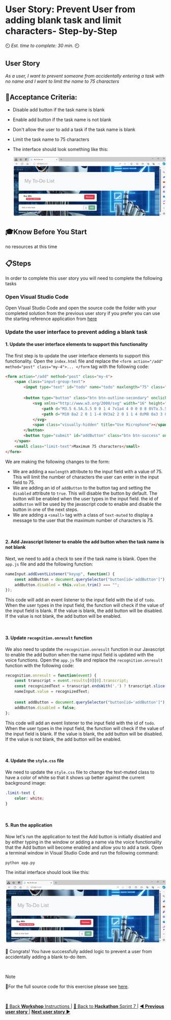 # User Story: Prevent User from adding blank task and limit characters- Step-by-Step
⏲️ _Est. time to complete: 30 min._ ⏲️

## User Story 
*As a user, I want to prevent someone from accidentally entering a task with no name and I want to limit the name to 75 characters*

## 🎯Acceptance Criteria:
- Disable add button if the task name is blank
- Enable add button if the task name is not blank
- Don't allow the user to add a task if the task name is blank
- Limit the task name to 75 characters
- The interface should look something like this:

    ![Index](/Track_1_ToDo_App/Sprint-07%20-%20Advanced%20Styling%20Your%20Web%20App/images/outcome-S07-F01-US03.png)
  

## 🎓Know Before You Start
no resources at this time


## 📋Steps

In order to complete this user story you will need to complete the following tasks

### Open Visual Studio Code
Open Visual Studio Code and open the source code the folder with your completed solution from the previous user story if you prefer you can use the starting reference application from [here](/Track_1_ToDo_App/Sprint-07%20-%20Advanced%20Styling%20Your%20Web%20App/src/app-s07-f01-us02/)


### Update the user interface to prevent adding a blank task

#### 1. Update the user interface elements to support this functionality
The first step is to update the user interface elements to support this functionality.  Open the `index.html` file and replace the `<form action="/add" method="post" class="my-4">... </form` tag with the following code:

```html
<form action="/add" method="post" class="my-4">
    <span class="input-group-text">
        <input type="text" id="todo" name="todo" maxlength="75" class="form-control" placeholder="Add a new task">
                        
        <button type="button" class="btn btn-outline-secondary" onclick="captureVoice()">
            <svg xmlns="http://www.w3.org/2000/svg" width="16" height="16" fill="currentColor" class="bi bi-mic" viewBox="0 0 16 16">
                <path d="M3.5 6.5A.5.5 0 0 1 4 7v1a4 4 0 0 0 8 0V7a.5.5 0 0 1 1 0v1a5 5 0 0 1-4.5 4.975V15h3a.5.5 0 0 1 0 1h-7a.5.5 0 0 1 0-1h3v-2.025A5 5 0 0 1 3 8V7a.5.5 0 0  1 .5-.5"></path>
                <path d="M10 8a2 2 0 1 1-4 0V3a2 2 0 1 1 4 0zM8 0a3 3 0 0 0-3 3v5a3 3 0 0 0 6 0V3a3 3 0 0 0-3-3"></path>
            </svg>
            <span class="visually-hidden" title="Use Microphone"></span>
        </button>
        <button type="submit" id="addButton" class="btn btn-success" onclick="clearHighlight()" disabled>Add</button>
    </span>
    <small class="limit-text">Maximum 75 characters</small>
</form>
```
We are making the following changes to the form:
- We are adding a `maxlength` attribute to the input field with a value of 75. This will limit the number of characters the user can enter in the input field to 75.  
- We are adding an id of `addButton` to the button tag and setting the `disabled` attribute to `true`. This will disable the button by default. The button will be enabled when the user types in the input field.  the id of `addButton` will be used by the javascript code to enable and disable the button in one of the next steps.
- We are adding a `<small>` tag with a class of `text-muted` to display a message to the user that the maximum number of characters is 75.

<br/>

#### 2. Add Javascript listener to enable the add button when the task name is not blank
Next, we need to add a check to see if the task name is blank. Open the `app.js` file and add the following function: 

```javascript
nameInput.addEventListener("keyup", function() {
    const addButton = document.querySelector("button[id='addButton']");
    addButton.disabled = this.value.trim() === "";
});
```
This code will add an event listener to the input field with the id of `todo`. When the user types in the input field, the function will check if the value of the input field is blank. If the value is blank, the add button will be disabled. If the value is not blank, the add button will be enabled.

<br/>

#### 3. Update `recognition.onresult` function
We also need to update the `recognition.onresult` function in our Javascript to enable the add button when the name input field is updated with the voice functions. Open the `app.js` file and replace the `recognition.onresult` function with the following code: 

```javascript
recognition.onresult = function(event) {
    const transcript = event.results[0][0].transcript;
    const recognizedText = transcript.endsWith('.') ? transcript.slice(0, -1) : transcript;
    nameInput.value = recognizedText;

    const addButton = document.querySelector("button[id='addButton']");
    addButton.disabled = false;
};
```
This code will add an event listener to the input field with the id of `todo`. When the user types in the input field, the function will check if the value of the input field is blank. If the value is blank, the add button will be disabled. If the value is not blank, the add button will be enabled.

<br/>

#### 4. Update the `style.css` file
We need to update the `style.css` file to change the text-muted class to have a color of white so that it shows up better against the current background image:

```css
.limit-text {
    color: white;
}
```

<br/>

#### 5. Run the application
Now let's run the application to test the Add button is initially disabled and by either typing in the window or adding a name via the voice functionality that the Add button will become enabled and allow you to add a task. Open a terminal window in Visual Studio Code and run the following command:

```bash
python app.py
```
The initial interface should look like this:

![outcome](/Track_1_ToDo_App/Sprint-07%20-%20Advanced%20Styling%20Your%20Web%20App/images/outcome-S07-F01-US03.png)

🎉 Congrats! You have successfully added logic to prevent a user from accidentally adding a blank to-do item.

<br/>

> [!NOTE]
> 📄For the full source code for this exercise please see [here](/Track_1_ToDo_App/Sprint-07%20-%20Advanced%20Styling%20Your%20Web%20App/src/app-s07-f01-us03/).

<br/>

[🔼 Back **Workshop** Instructions ](/Track_1_ToDo_App/Workshop-Format.md) | [🔼 Back to **Hackathon** Sprint 7 ](/Track_1_ToDo_App/Sprint-07%20-%20Advanced%20Styling%20Your%20Web%20App/README.md) | [**◀ Previous user story** ](User%20Story%202%20-%20Add%20Tabbed%20Interface.md) | [**Next user story**  ▶](User%20Story%204%20-%20Confirm%20Delete.md)